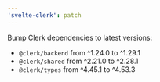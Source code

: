 ```yaml
---
'svelte-clerk': patch
---
```


Bump Clerk dependencies to latest versions:
- `@clerk/backend` from ^1.24.0 to ^1.29.1
- `@clerk/shared` from ^2.21.0 to ^2.28.1
- `@clerk/types` from ^4.45.1 to ^4.53.3
